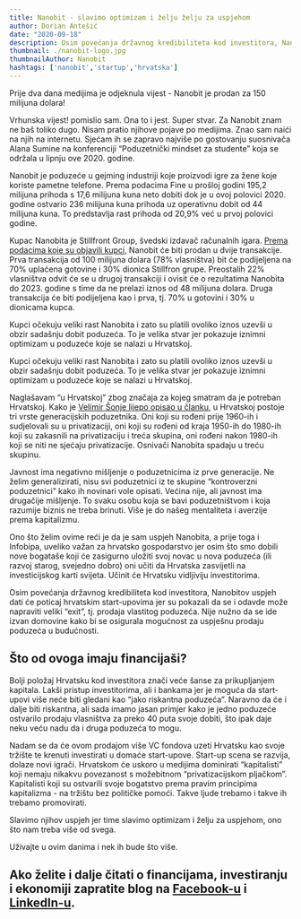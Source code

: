 ```yaml
---
title: Nanobit - slavimo optimizam i želju želju za uspjehom
author: Dorian Antešić
date: "2020-09-18"
description: Osim povećanja državnog kredibiliteta kod investitora, Nanobitov uspjeh dati će poticaj hrvatskim start-upovima jer su pokazali da se i odavde može napraviti veliki “exit”, tj. prodaja vlastitog poduzeća. Nije nužno da se ide izvan domovine kako bi se osigurala mogućnost za uspješnu prodaju poduzeća u budućnosti.
thumbnail: ./nanobit-logo.jpg
thumbnailAuthor: Nanobit
hashtags: ['nanobit','startup','hrvatska']
---
```


Prije dva dana medijima je odjeknula vijest - Nanobit je prodan za 150 milijuna dolara!

Vrhunska vijest! pomislio sam. Ona to i jest. Super stvar. Za Nanobit znam ne baš toliko dugo. Nisam pratio njihove pojave po medijima. Znao sam naići na njih na internetu. Sjećam ih se zapravo najviše po gostovanju suosnivača Alana Sumine na konferenciji “Poduzetnički mindset za studente” koja se održala u lipnju ove 2020. godine.

Nanobit je poduzeće u gejming industriji koje proizvodi igre za žene koje koriste pametne telefone. Prema podacima Fine u prošloj godini 195,2 milijuna prihoda s 17,6 milijuna kuna neto dobiti dok je u ovoj polovici 2020. godine ostvario 236 milijuna kuna prihoda uz operativnu dobit od 44 milijuna kuna. To predstavlja rast prihoda od 20,9% već u prvoj polovici godine.

Kupac Nanobita je Stillfront Group, švedski izdavač računalnih igara. <a href="https://www.stillfront.com/en/stillfront-group-acquires-nanobit-and-expands-the-portfolio-with-narrative-and-lifestyle-games/" target="_blank" rel="noopener noreferrer">Prema podacima koje su objavili kupci</a>, Nanobit će biti prodan u dvije transakcije. Prva transakcija od 100 milijuna dolara (78% vlasništva) bit će podijeljena na 70% uplaćena gotovine i 30% dionica Stillfron grupe. Preostalih 22% vlasništva odvit će se u drugoj transakciji i ovisit će o rezultatima Nanobita do 2023. godine s time da ne prelazi iznos od 48 milijuna dolara. Druga transakcija će biti podijeljena kao i prva, tj. 70% u gotovini i 30% u dionicama kupca.

Kupci očekuju veliki rast Nanobita i zato su platili ovoliko iznos uzevši u obzir sadašnju dobit poduzeća. To je velika stvar jer pokazuje iznimni optimizam u poduzeće koje se nalazi u Hrvatskoj.

Kupci očekuju veliki rast Nanobita i zato su platili ovoliko iznos uzevši u obzir sadašnju dobit poduzeća. To je velika stvar jer pokazuje iznimni optimizam u poduzeće koje se nalazi u Hrvatskoj.

Naglašavam “u Hrvatskoj” zbog značaja za kojeg smatram da je potreban Hrvatskoj. Kako je <a href="https://arhivanalitika.hr/blog/nanobit-politicka-ekonomija-jednog-uspjeha/" target="_blank" rel="noopener noreferrer">Velimir Šonje lijepo opisao u članku</a>, u Hrvatskoj postoje tri vrste generacijskih poduzetnika. Oni koji su rođeni prije 1960-ih i sudjelovali su u privatizaciji, oni koji su rođeni od kraja 1950-ih do 1980-ih koji su zakasnili na privatizaciju i treća skupina, oni rođeni nakon 1980-ih koji se niti ne sjećaju privatizacije. Osnivači Nanobita spadaju u treću skupinu.

Javnost ima negativno mišljenje o poduzetnicima iz prve generacije. Ne želim generalizirati, nisu svi poduzetnici iz te skupine “kontroverzni poduzetnici” kako ih novinari vole opisati. Većina nije, ali javnost ima drugačije mišljenje. To svaku osobu koja se bavi poduzetništvom i koja razumije biznis ne treba brinuti. Više je do našeg mentaliteta i averzije prema kapitalizmu.

Ono što želim ovime reći je da je sam uspjeh Nanobita, a prije toga i Infobipa, uveliko važan za hrvatsko gospodarstvo jer osim što smo dobili nove bogataše koji će zasigurno uložiti svoj novac u nova poduzeća (ili razvoj starog, svejedno dobro) oni učiti da Hrvatska zasvijetli na investicijskog karti svijeta. Učinit će Hrvatsku vidljiviju investitorima.

Osim povećanja državnog kredibiliteta kod investitora, Nanobitov uspjeh dati će poticaj hrvatskim start-upovima jer su pokazali da se i odavde može napraviti veliki “exit”, tj. prodaja vlastitog poduzeća. Nije nužno da se ide izvan domovine kako bi se osigurala mogućnost za uspješnu prodaju poduzeća u budućnosti.

## Što od ovoga imaju financijaši?

Bolji položaj Hrvatsku kod investitora znači veće šanse za prikupljanjem kapitala. Lakši pristup investitorima, ali i bankama jer je moguća da start-upovi više neće biti gledani kao “jako riskantna poduzeća”. Naravno da će i dalje biti riskantna, ali sada imamo jasan primjer kako je jedno poduzeće ostvarilo prodaju vlasništva za preko 40 puta svoje dobiti, što ipak daje neku veću nadu da i druga poduzeća to mogu.

Nadam se da će ovom prodajom više VC fondova uzeti Hrvatsku kao svoje tržište te krenuti investirati u domaće start-upove. Start-up scena se razvija, dolaze novi igrači. Hrvatskom će uskoro u medijima dominirati “kapitalisti” koji nemaju nikakvu povezanost s možebitnom “privatizacijskom pljačkom”. Kapitalisti koji su ostvarili svoje bogatstvo prema pravim principima kapitalizma - na tržištu bez političke pomoći. Takve ljude trebamo i takve ih trebamo promovirati.

Slavimo njihov uspjeh jer time slavimo optimizam i želju za uspjehom, ono što nam treba više od svega.

Uživajte u ovim danima i nek ih bude što više.


Ako želite i dalje čitati o financijama, investiranju i ekonomiji zapratite blog na <a href="https://www.facebook.com/Pri%C4%8Dajmo-o-novcu-103037651540688" target="_blank" rel="noopener noreferrer">Facebook-u</a> i <a href="https://www.linkedin.com/in/dorian-ante%C5%A1i%C4%87-5255361a0/" target="_blank" rel="noopener noreferrer">LinkedIn-u</a>.
-